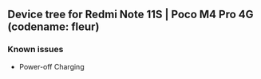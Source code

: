 ## Device tree for Redmi Note 11S | Poco M4 Pro 4G (codename: fleur)

### Known issues
- Power-off Charging
